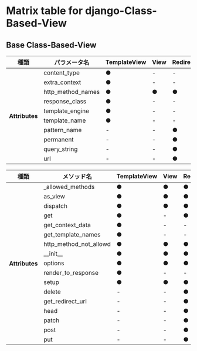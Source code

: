 # Matrix table for django-Class-Based-View


## Base Class-Based-View


<table>
	<thead>
		<tr>
			<th>
				種類
			</th>
			<th>
				パラメータ名
			</th>
			<th>
				TemplateView
			</th>
			<th>
				View
			</th>
			<th>
				RedirectView
			</th>
			<th>
				ContextMixin
			</th>
			<th>
				TemplateResponseMixin
			</th>
		</tr>
	</thead>
	<tbody>
		<tr>
			<th rowspan="10">
				Attributes
			</th>
			<td>
				content_type 
			</td>
			<td>
				●
			</td>
			<td>
				-
			</td>
			<td>
				-
			</td>
			<td>
				-
			</td>
			<td>
				●
			</td>
		</tr>
		<tr>
			<td>
				extra_context
			</td>
			<td>
				●
			</td>
			<td>
				-
			</td>
			<td>
				-
			</td>
			<td>
				●
			</td>
			<td>
				-
			</td>
		</tr>
		<tr>
			<td>
				http_method_names
			</td>
			<td>
				●
			</td>
			<td>
				●
			</td>
			<td>
				●
			</td>
			<td>
				-
			</td>
			<td>
				-
			</td>
		</tr>
		<tr>
			<td>
				response_class
			</td>
			<td>
				●
			</td>
			<td>
				-
			</td>
			<td>
				-
			</td>
			<td>
				-
			</td>
			<td>
				●
			</td>
		</tr>
		<tr>
			<td>
				template_engine
			</td>
			<td>
				●
			</td>
			<td>
				-
			</td>
			<td>
				-
			</td>
			<td>
				-
			</td>
			<td>
				●
			</td>
		</tr>
		<tr>
			<td>
				template_name
			</td>
			<td>
				●
			</td>
			<td>
				-
			</td>
			<td>
				-
			</td>
			<td>
				-
			</td>
			<td>
				●
			</td>
		</tr>
		<tr>
			<td>
				pattern_name
			</td>
			<td>
				-
			</td>
			<td>
				-
			</td>
			<td>
				●
			</td>
			<td>
				-
			</td>
			<td>
				-
			</td>
		</tr>
		<tr>
			<td>
				permanent
			</td>
			<td>
				-
			</td>
			<td>
				-
			</td>
			<td>
				●
			</td>
			<td>
				-
			</td>
			<td>
				-
			</td>
		</tr>
		<tr>
			<td>
				query_string
			</td>
			<td>
				-
			</td>
			<td>
				-
			</td>
			<td>
				●
			</td>
			<td>
				-
			</td>
			<td>
				-
			</td>
		</tr>
		<tr>
			<td>
				url
			</td>
			<td>
				-
			</td>
			<td>
				-
			</td>
			<td>
				●
			</td>
			<td>
				-
			</td>
			<td>
				-
			</td>
		</tr>
	</tbody>
</table>


<table>
	<thead>
		<tr>
			<th>
				種類
			</th>
			<th>
				メソッド名
			</th>
			<th>
				TemplateView
			</th>
			<th>
				View
			</th>
			<th>
				RedirectView
			</th>
			<th>
				ContextMixin
			</th>
			<th>
				TemplateResponseMixin
			</th>
		</tr>
	</thead>
	<tbody>
		<tr>
			<th rowspan="17">
				Attributes
			</th>
			<td>
				_allowed_methods
			</td>
			<td>
				●
			</td>
			<td>
				●
			</td>
			<td>
				●
			</td>
			<td>
				-
			</td>
			<td>
				-
			</td>
		</tr>
		<tr>
			<td>
				as_view
			</td>
			<td>
				●
			</td>
			<td>
				●
			</td>
			<td>
				●
			</td>
			<td>
				-
			</td>
			<td>
				-
			</td>
		</tr>
		<tr>
			<td>
				dispatch
			</td>
			<td>
				●
			</td>
			<td>
				●
			</td>
			<td>
				●
			</td>
			<td>
				-
			</td>
			<td>
				-
			</td>
		</tr>
		<tr>
			<td>
				get
			</td>
			<td>
				●
			</td>
			<td>
				-
			</td>
			<td>
				●
			</td>
			<td>
				-
			</td>
			<td>
				-
			</td>
		</tr>
		<tr>
			<td>
				get_context_data
			</td>
			<td>
				●
			</td>
			<td>
				-
			</td>
			<td>
				-
			</td>
			<td>
				●
			</td>
			<td>
				-
			</td>
		</tr>
		<tr>
			<td>
				get_template_names
			</td>
			<td>
				●
			</td>
			<td>
				-
			</td>
			<td>
				-
			</td>
			<td>
				-
			</td>
			<td>
				●
			</td>
		</tr>
		<tr>
			<td>
				http_method_not_allowd
			</td>
			<td>
				●
			</td>
			<td>
				●
			</td>
			<td>
				●
			</td>
			<td>
				-
			</td>
			<td>
				-
			</td>
		</tr>
		<tr>
			<td>
				__init__
			</td>
			<td>
				●
			</td>
			<td>
				●
			</td>
			<td>
				●
			</td>
			<td>
				-
			</td>
			<td>
				-
			</td>
		</tr>
		<tr>
			<td>
				options
			</td>
			<td>
				●
			</td>
			<td>
				●
			</td>
			<td>
				●
			</td>
			<td>
				-
			</td>
			<td>
				-
			</td>
		</tr>
		<tr>
			<td>
				render_to_response
			</td>
			<td>
				●
			</td>
			<td>
				-
			</td>
			<td>
				-
			</td>
			<td>
				-
			</td>
			<td>
				●
			</td>
		</tr>
		<tr>
			<td>
				setup
			</td>
			<td>
				●
			</td>
			<td>
				●
			</td>
			<td>
				●
			</td>
			<td>
				-
			</td>
			<td>
				-
			</td>
		</tr>
		<tr>
			<td>
				delete
			</td>
			<td>
				-
			</td>
			<td>
				-
			</td>
			<td>
				●
			</td>
			<td>
				-
			</td>
			<td>
				-
			</td>
		</tr>
		<tr>
			<td>
				get_redirect_url
			</td>
			<td>
				-
			</td>
			<td>
				-
			</td>
			<td>
				●
			</td>
			<td>
				-
			</td>
			<td>
				-
			</td>
		</tr>
		<tr>
			<td>
				head
			</td>
			<td>
				-
			</td>
			<td>
				-
			</td>
			<td>
				●
			</td>
			<td>
				-
			</td>
			<td>
				-
			</td>
		</tr>
		<tr>
			<td>
				patch
			</td>
			<td>
				-
			</td>
			<td>
				-
			</td>
			<td>
				●
			</td>
			<td>
				-
			</td>
			<td>
				-
			</td>
		</tr>
		<tr>
			<td>
				post
			</td>
			<td>
				-
			</td>
			<td>
				-
			</td>
			<td>
				●
			</td>
			<td>
				-
			</td>
			<td>
				-
			</td>
		</tr>
		<tr>
			<td>
				put
			</td>
			<td>
				-
			</td>
			<td>
				-
			</td>
			<td>
				●
			</td>
			<td>
				-
			</td>
			<td>
				-
			</td>
		</tr>
	</tbody>
</table>